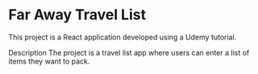 # Far Away Travel List
This project is a React application developed using a Udemy tutorial.

Description
The project is a travel list app where users can enter a list of items they want to pack.
